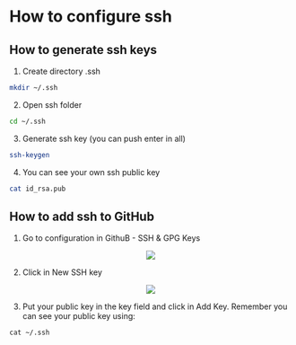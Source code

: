 # How to configure ssh

## How to generate ssh keys
1. Create directory .ssh
```sh
mkdir ~/.ssh
```
2. Open ssh folder
```sh
cd ~/.ssh
```
3. Generate ssh key (you can push enter in all)
```sh
ssh-keygen
```
4. You can see your own ssh public key
```sh
cat id_rsa.pub
```

## How to add ssh to GitHub
1. Go to configuration in GithuB - SSH & GPG Keys
<p align="center">
  <img src="https://image.ibb.co/k8n2hG/ssh_github.png">
</p>

2. Click in New SSH key
<p align="center">
  <img src="https://image.ibb.co/g3WW9w/new_ssh.png">
</p>

3. Put your public key in the key field and click in Add Key. Remember you can see your public key using:
```
cat ~/.ssh
```

